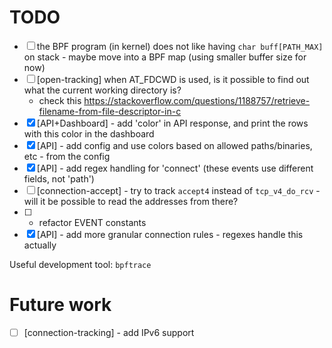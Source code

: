 # TODO

- [ ] the BPF program (in kernel) does not like having `char buff[PATH_MAX]` on stack - maybe move into a BPF map (using smaller buffer size for now)
- [ ] [open-tracking] when AT_FDCWD is used, is it possible to find out what the current working directory is?
    - check this https://stackoverflow.com/questions/1188757/retrieve-filename-from-file-descriptor-in-c
- [X] [API+Dashboard] - add 'color' in API response, and print the rows with this color in the dashboard
- [X] [API] - add config and use colors based on allowed paths/binaries, etc - from the config
- [X] [API] - add regex handling for 'connect' (these events use different fields, not 'path')
- [ ] [connection-accept] - try to track `accept4` instead of `tcp_v4_do_rcv` - will it be possible to read the addresses from there?
- [ ] - refactor EVENT constants
- [X] [API] - add more granular connection rules - regexes handle this actually

Useful development tool: `bpftrace`

# Future work

- [ ] [connection-tracking] - add IPv6 support